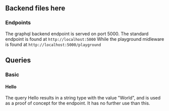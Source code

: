 ## Backend files here

### Endpoints
The graphql backend endpoint is served on port 5000.
The standard endpoint is found at
``` http://localhost:5000 ```
While the playground midleware is found at
``` http://localhost:5000/playground ```


## Queries

### Basic
#### Hello
The query Hello results in a string type with the value "World", and is used as a proof of concept for the endpoint. It has no further use than this.